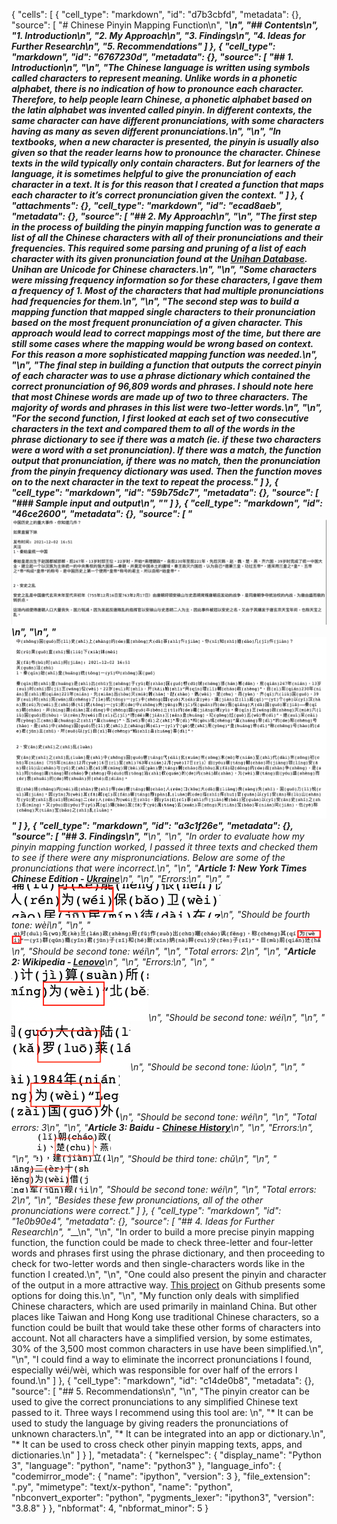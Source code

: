{
 "cells": [
  {
   "cell_type": "markdown",
   "id": "d7b3cbfd",
   "metadata": {},
   "source": [
    "# Chinese Pinyin Mapping Function\n",
    "_______________\n",
    "## Contents\n",
    "1. **Introduction**\n",
    "2. **My Approach**\n",
    "3. **Findings**\n",
    "4. **Ideas for Further Research**\n",
    "5. **Recommendations**"
   ]
  },
  {
   "cell_type": "markdown",
   "id": "6767230d",
   "metadata": {},
   "source": [
    "## 1. Introduction\n",
    "____\n",
    "The Chinese language is written using symbols called characters to represent meaning. Unlike words in a phonetic alphabet, there is no indication of how to pronounce each character. Therefore, to help people learn Chinese, a phonetic alphabet based on the latin alphabet was invented called pinyin. In different contexts, the same character can have different pronunciations, with some characters having as many as seven different pronunciations.\n",
    "\n",
    "In textbooks, when a new character is presented, the pinyin is usually also given so that the reader learns how to pronounce the character. Chinese texts in the wild typically only contain characters. But for learners of the language, it is sometimes helpful to give the pronunciation of each character in a text. It is for this reason that I created a function that maps each character to it’s correct pronunciation given the context. "
   ]
  },
  {
   "attachments": {},
   "cell_type": "markdown",
   "id": "ecad8aeb",
   "metadata": {},
   "source": [
    "## 2. My Approach\n",
    "____\n",
    "The first step in the process of building the pinyin mapping function was to generate a list of all the Chinese characters with all of their pronunciations and their frequencies. This required some parsing and pruning of a list of each character with its given pronunciation found at the [Unihan Database](https://www.unicode.org/charts/unihan.html). Unihan are Unicode for Chinese characters.\n",
    "\n",
    "Some characters were missing frequency information so for these characters, I gave them a frequency of 1. Most of the characters that had multiple pronunciations had frequencies for them.\n",
    "\n",
    "The second step was to build a mapping function that mapped single characters to their pronunciation based on the most frequent pronunciation of a given character. This approach would lead to correct mappings most of the time, but there are still some cases where the mapping would be wrong based on context. For this reason a more sophisticated mapping function was needed.\n",
    "\n",
    "The final step in building a function that outputs the correct pinyin of each character was to use a phrase dictionary which contained the correct pronunciation of 96,809 words and phrases. I should note here that most Chinese words are made up of two to three characters. The majority of words and phrases in this list were two-letter words.\n",
    "\n",
    "For the second function, I first looked at each set of two consecutive characters in the text and compared them to all of the words in the phrase dictionary to see if there was a match (ie. if these two characters were a word with a set pronunciation). If there was a match, the function output that pronunciation, if there was no match, then the pronunciation from the pinyin frequency dictionary was used. Then the function moves on to the next character in the text to repeat the process."
   ]
  },
  {
   "cell_type": "markdown",
   "id": "59b75dc7",
   "metadata": {},
   "source": [
    "### Sample input and output\n",
    "___"
   ]
  },
  {
   "cell_type": "markdown",
   "id": "46ce2600",
   "metadata": {},
   "source": [
    "![](./README_files/Input.png)\n",
    "\n",
    "![](./README_files/Output.png)"
   ]
  },
  {
   "cell_type": "markdown",
   "id": "a3c1f26e",
   "metadata": {},
   "source": [
    "## 3. Findings\n",
    "___\n",
    "\n",
    "In order to evaluate how my pinyin mapping function worked, I passed it three texts and checked them to see if there were any mispronunciations. Below are some of the pronunciations that were incorrect.\n",
    "\n",
    "**Article 1: New York Times Chinese Edition - [Ukraine](https://cn.nytimes.com/world/20220226/ukraine-russia-war-kyiv/)**\n",
    "\n",
    "Errors:\n",
    "\n",
    "![](./README_files/SS1.png)\n",
    "Should be fourth tone: wèi\n",
    "\n",
    "![](./README_files/SS2.png)\n",
    "Should be second tone: wéi\n",
    "\n",
    "Total errors: 2\n",
    "\n",
    "**Article 2: Wikipedia - [Lenovo](https://zh.wikipedia.org/wiki/%E8%81%94%E6%83%B3%E9%9B%86%E5%9B%A2)**\n",
    "\n",
    "Errors:\n",
    "\n",
    "![](./README_files/SS3.png)\n",
    "Should be second tone: wéi\n",
    "\n",
    "![](./README_files/SS4.png)\n",
    "Should be second tone: lúo\n",
    "\n",
    "![](./README_files/SS5.png)\n",
    "Should be second tone: wéi\n",
    "\n",
    "Total errors: 3\n",
    "\n",
    "**Article 3: Baidu - [Chinese History](https://baijiahao.baidu.com/s?id=1718023695121784419&wfr=spider&for=pc)**\n",
    "\n",
    "Errors:\n",
    "\n",
    "![](./README_files/SS6.png)\n",
    "Should be third tone: chǔ\n",
    "\n",
    "![](./README_files/SS7.png)\n",
    "Should be second tone: wéi\n",
    "\n",
    "Total errors: 2\n",
    "\n",
    "Besides these few pronunciations, all of the other pronunciations were correct."
   ]
  },
  {
   "cell_type": "markdown",
   "id": "1e0b90e4",
   "metadata": {},
   "source": [
    "## 4. Ideas for Further Research\n",
    "___\n",
    "\n",
    "In order to build a more precise pinyin mapping function, the function could be made to check three-letter and four-letter words and phrases first using the phrase dictionary, and then proceeding to check for two-letter words and then single-characters words like in the function I created.\n",
    "\n",
    "One could also present the pinyin and character of the output in a more attractive way. [This project](https://github.com/jeffreyxuan/toneoz-font-pinyin-kai) on Github presents some options for doing this.\n",
    "\n",
    "My function only deals with simplified Chinese characters, which are used primarily in mainland China. But other places like Taiwan and Hong Kong use traditional Chinese characters, so a function could be built that would take these other forms of characters into account. Not all characters have a simplified version, by some estimates, 30% of the 3,500 most common characters in use have been simplified.\n",
    "\n",
    "I could find a way to eliminate the incorrect pronunciations I found, especially wéi/wèi, which was responsible for over half of the errors I found.\n"
   ]
  },
  {
   "cell_type": "markdown",
   "id": "c14de0b8",
   "metadata": {},
   "source": [
    "## 5. Recommendations\n",
    "\n",
    "The pinyin creator can be used to give the correct pronunciations to any simplified Chinese text passed to it. Three ways I recommend using this tool are: \n",
    "* It can be used to study the language by giving readers the pronunciations of unknown characters.\n",
    "* It can be integrated into an app or dictionary.\n",
    "* It can be used to cross check other pinyin mapping texts, apps, and dictionaries.\n"
   ]
  }
 ],
 "metadata": {
  "kernelspec": {
   "display_name": "Python 3",
   "language": "python",
   "name": "python3"
  },
  "language_info": {
   "codemirror_mode": {
    "name": "ipython",
    "version": 3
   },
   "file_extension": ".py",
   "mimetype": "text/x-python",
   "name": "python",
   "nbconvert_exporter": "python",
   "pygments_lexer": "ipython3",
   "version": "3.8.8"
  }
 },
 "nbformat": 4,
 "nbformat_minor": 5
}
